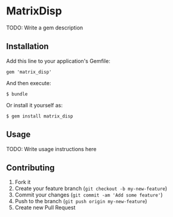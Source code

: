 # MatrixDisp

TODO: Write a gem description

## Installation

Add this line to your application's Gemfile:

    gem 'matrix_disp'

And then execute:

    $ bundle

Or install it yourself as:

    $ gem install matrix_disp

## Usage

TODO: Write usage instructions here

## Contributing

1. Fork it
2. Create your feature branch (`git checkout -b my-new-feature`)
3. Commit your changes (`git commit -am 'Add some feature'`)
4. Push to the branch (`git push origin my-new-feature`)
5. Create new Pull Request
